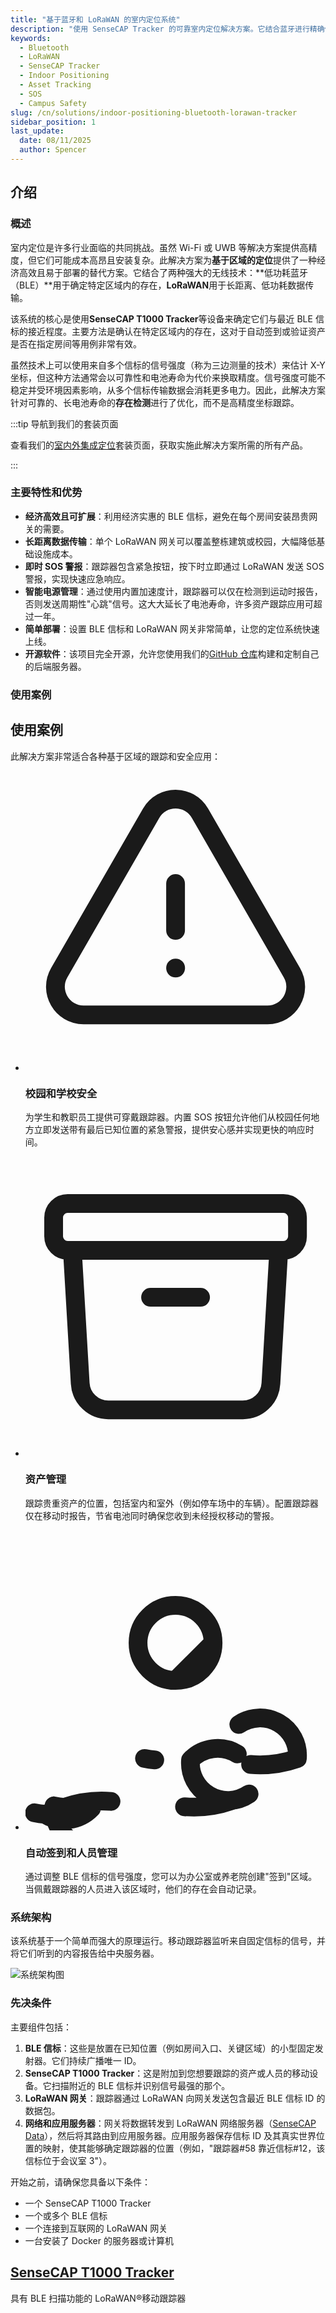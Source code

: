 ```yaml
---
title: "基于蓝牙和 LoRaWAN 的室内定位系统"
description: "使用 SenseCAP Tracker 的可靠室内定位解决方案。它结合蓝牙进行精确位置跟踪和 LoRaWAN 进行长距离数据传输，实现简单部署。"
keywords:
  - Bluetooth
  - LoRaWAN
  - SenseCAP Tracker
  - Indoor Positioning
  - Asset Tracking
  - SOS
  - Campus Safety
slug: /cn/solutions/indoor-positioning-bluetooth-lorawan-tracker
sidebar_position: 1
last_update:
  date: 08/11/2025
  author: Spencer
---
```


## 介绍

### 概述

室内定位是许多行业面临的共同挑战。虽然 Wi-Fi 或 UWB 等解决方案提供高精度，但它们可能成本高昂且安装复杂。此解决方案为**基于区域的定位**提供了一种经济高效且易于部署的替代方案。它结合了两种强大的无线技术：**低功耗蓝牙（BLE）**用于确定特定区域内的存在，**LoRaWAN**用于长距离、低功耗数据传输。

该系统的核心是使用**SenseCAP T1000 Tracker**等设备来确定它们与最近 BLE 信标的接近程度。主要方法是确认在特定区域内的存在，这对于自动签到或验证资产是否在指定房间等用例非常有效。

虽然技术上可以使用来自多个信标的信号强度（称为三边测量的技术）来估计 X-Y 坐标，但这种方法通常会以可靠性和电池寿命为代价来换取精度。信号强度可能不稳定并受环境因素影响，从多个信标传输数据会消耗更多电力。因此，此解决方案针对可靠的、长电池寿命的**存在检测**进行了优化，而不是高精度坐标跟踪。

:::tip 导航到我们的套装页面

查看我们的[室内外集成定位](https://www.seeedstudio.com/Indoor-Outdoor-Integrated-Positioning.html)套装页面，获取实施此解决方案所需的所有产品。

:::

### 主要特性和优势

- **经济高效且可扩展**：利用经济实惠的 BLE 信标，避免在每个房间安装昂贵网关的需要。
- **长距离数据传输**：单个 LoRaWAN 网关可以覆盖整栋建筑或校园，大幅降低基础设施成本。
- **即时 SOS 警报**：跟踪器包含紧急按钮，按下时立即通过 LoRaWAN 发送 SOS 警报，实现快速应急响应。
- **智能电源管理**：通过使用内置加速度计，跟踪器可以仅在检测到运动时报告，否则发送周期性"心跳"信号。这大大延长了电池寿命，许多资产跟踪应用可超过一年。
- **简单部署**：设置 BLE 信标和 LoRaWAN 网关非常简单，让您的定位系统快速上线。
- **开源软件**：该项目完全开源，允许您使用我们的[GitHub 仓库](https://github.com/Seeed-Solution/Solution_IndoorPositioning_H5)构建和定制自己的后端服务器。

### 使用案例

<div class="info-section">
    <div class="section-header">
        <h2>使用案例</h2>
        <p>此解决方案非常适合各种基于区域的跟踪和安全应用：</p>
    </div>
    <ul class="info-list">
        <li class="info-item"><div class="info-icon"><svg xmlns="http://www.w3.org/2000/svg" fill="none" viewBox="0 0 24 24" stroke-width="1.5" stroke="currentColor"><path stroke-linecap="round" stroke-linejoin="round" d="M12 9v3.75m-9.303 3.376c-.866 1.5.217 3.374 1.948 3.374h14.71c1.73 0 2.813-1.874 1.948-3.374L13.949 3.378c-.866-1.5-3.032-1.5-3.898 0L2.697 16.126zM12 15.75h.007v.008H12v-.008z" /></svg></div><div class="info-content"><h3>校园和学校安全</h3><p>为学生和教职员工提供可穿戴跟踪器。内置 SOS 按钮允许他们从校园任何地方立即发送带有最后已知位置的紧急警报，提供安心感并实现更快的响应时间。</p></div></li>
        <li class="info-item"><div class="info-icon"><svg xmlns="http://www.w3.org/2000/svg" fill="none" viewBox="0 0 24 24" stroke-width="1.5" stroke="currentColor"><path stroke-linecap="round" stroke-linejoin="round" d="M20.25 7.5l-.625 10.632a2.25 2.25 0 01-2.247 2.118H6.622a2.25 2.25 0 01-2.247-2.118L3.75 7.5M10 11.25h4M3.375 7.5h17.25c.621 0 1.125-.504 1.125-1.125v-1.5c0-.621-.504-1.125-1.125-1.125H3.375c-.621 0-1.125.504-1.125 1.125v1.5c0 .621.504 1.125 1.125 1.125z" /></svg></div><div class="info-content"><h3>资产管理</h3><p>跟踪贵重资产的位置，包括室内和室外（例如停车场中的车辆）。配置跟踪器仅在移动时报告，节省电池同时确保您收到未经授权移动的警报。</p></div></li>
        <li class="info-item"><div class="info-icon"><svg xmlns="http://www.w3.org/2000/svg" fill="none" viewBox="0 0 24 24" stroke-width="1.5" stroke="currentColor"><path stroke-linecap="round" stroke-linejoin="round" d="M18 18.72a9.094 9.094 0 003.741-.479 3 3 0 00-4.682-2.72m-7.542 2.72c.266.059.537.1.82.118m7.542 2.72a3 3 0 01-4.682-2.72m0 0a3 3 0 013.741-.479m-.479 3.742a9.094 9.094 0 01-3.742.479m-12 .482c.266.059.537.1.82.118a9.094 9.094 0 013.742-.479m0 0a3 3 0 01-3.741.479m5.421 2.053a3 3 0 01-4.682-2.72m0 0c.266.059.537.1.82.118a9.094 9.094 0 013.742-.479M12 12a3 3 0 01-3-3m0 0a3 3 0 013-3m0 0a3 3 0 013 3m0 0a3 3 0 01-3 3z" /></svg></div><div class="info-content"><h3>自动签到和人员管理</h3><p>通过调整 BLE 信标的信号强度，您可以为办公室或养老院创建"签到"区域。当佩戴跟踪器的人员进入该区域时，他们的存在会自动记录。</p></div></li>
    </ul>
</div>

### 系统架构

该系统基于一个简单而强大的原理运行。移动跟踪器监听来自固定信标的信号，并将它们听到的内容报告给中央服务器。

![系统架构图](https://media-cdn.seeedstudio.com/media/wysiwyg/IoT_Device/_163.png)

### 先决条件

主要组件包括：

1. **BLE 信标**：这些是放置在已知位置（例如房间入口、关键区域）的小型固定发射器。它们持续广播唯一 ID。
2. **SenseCAP T1000 Tracker**：这是附加到您想要跟踪的资产或人员的移动设备。它扫描附近的 BLE 信标并识别信号最强的那个。
3. **LoRaWAN 网关**：跟踪器通过 LoRaWAN 向网关发送包含最近 BLE 信标 ID 的数据包。
4. **网络和应用服务器**：网关将数据转发到 LoRaWAN 网络服务器（[SenseCAP Data](https://sensecap.seeed.cc/portal)），然后将其路由到应用服务器。应用服务器保存信标 ID 及其真实世界位置的映射，使其能够确定跟踪器的位置（例如，"跟踪器#58 靠近信标#12，该信标位于会议室 3"）。

开始之前，请确保您具备以下条件：

- 一个 SenseCAP T1000 Tracker
- 一个或多个 BLE 信标
- 一个连接到互联网的 LoRaWAN 网关
- 一台安装了 Docker 的服务器或计算机

<div class="seeed-features-container">
    <div class="seeed-features-grid">

  <!-- Card 1: SenseCAP T1000 Tracker -->
  <div class="seeed-feature-card">
      <div class="card-header">
          <h2><a href="https://www.seeedstudio.com/SenseCAP-Card-Tracker-T1000-B-p-5698.html">SenseCAP T1000 Tracker</a></h2>
          <p>具有 BLE 扫描功能的 LoRaWAN®移动跟踪器</p>
      </div>
      <div class="card-body">
          <ul class="features-list">
              <li class="feature-item">
                  <div class="feature-icon">
                      <svg xmlns="http://www.w3.org/2000/svg" fill="none" viewBox="0 0 24 24" stroke-width="2">
                          <path stroke-linecap="round" stroke-linejoin="round" d="M12 18h.01M7 21h10a2 2 0 002-2V5a2 2 0 00-2-2H7a2 2 0 00-2 2v14a2 2 0 002 2z" />
                      </svg>
                  </div>
                  <p><span class="highlight">BLE 信标检测：</span>支持 BLE 5.1，实现精确的室内外定位。</p>
              </li>
              <li class="feature-item">
                  <div class="feature-icon">
                      <svg xmlns="http://www.w3.org/2000/svg" fill="none" viewBox="0 0 24 24" stroke-width="2">
                          <path stroke-linecap="round" stroke-linejoin="round" d="M8.111 16.404a5.5 5.5 0 017.778 0M12 20h.01m-7.08-7.071a10 10 0 0114.142 0M1.394 9.393a15 15 0 0121.213 0" />
                      </svg>
                  </div>
                  <p><span class="highlight">广域网络：</span>LoRaWAN® Class A(v1.0.4)连接，实现长距离、低功耗通信。</p>
              </li>
              <li class="feature-item">
                  <div class="feature-icon">
                        <svg xmlns="http://www.w3.org/2000/svg" fill="none" viewBox="0 0 24 24" stroke-width="2">
                          <path stroke-linecap="round" stroke-linejoin="round" d="M13 10V3L4 14h7v7l9-11h-7z" />
                      </svg>
                  </div>
                  <p><span class="highlight">运动检测：</span>内置加速度计，实现实时运动和静止状态感知。</p>
              </li>
              <li class="feature-item">
                  <div class="feature-icon">
                      <svg xmlns="http://www.w3.org/2000/svg" fill="none" viewBox="0 0 24 24" stroke-width="2">
                          <path stroke-linecap="round" stroke-linejoin="round" d="M12 9v3.75m9-.75a9 9 0 11-18 0 9 9 0 0118 0zm-9 3.75h.008v.008H12v-.008z" />
                      </svg>
                  </div>
                  <p><span class="highlight">紧急按钮：</span>独立 SOS 按钮，一键触发紧急警报。</p>
              </li>
          </ul>
      </div>
  </div>

  <!-- Card 2: BLE Beacons -->
  <div class="seeed-feature-card">
    <div class="card-header">
        <h2><a href="https://www.seeedstudio.com/BC01-Indoor-Bluetooth-Beacon-p-5791.html">BLE 信标</a></h2>
        <p>常规蓝牙广播</p>
    </div>
    <div class="card-body">
        <ul class="features-list">
            <li class="feature-item">
                <div class="feature-icon">
                    <svg xmlns="http://www.w3.org/2000/svg" fill="none" viewBox="0 0 24 24" stroke-width="2">
                        <path stroke-linecap="round" stroke-linejoin="round" d="M8 7h12m0 0l-4-4m4 4l-4 4m0 6H4m0 0l4 4m-4-4l4-4" />
                    </svg>
                </div>
                <p><span class="highlight">协议兼容：</span> Bluetooth® LE 5.0 | 完全支持 iBeacon 和 Eddystone 格式。</p>
            </li>
            <li class="feature-item">
                <div class="feature-icon">
                    <svg xmlns="http://www.w3.org/2000/svg" fill="none" viewBox="0 0 24 24" stroke-width="2">
                        <path stroke-linecap="round" stroke-linejoin="round" d="M12 3c2.755 0 5.455.232 8.083.678.533.09.917.556.917 1.096v1.044a2.25 2.25 0 01-.659 1.591l-5.432 5.432a2.25 2.25 0 00-.659 1.591v2.927a2.25 2.25 0 01-1.244 2.013L9.75 21v-6.572a2.25 2.25 0 00-.659-1.591L3.659 7.409A2.25 2.25 0 013 5.818V4.774c0-.54.384-1.006.917-1.096A48.32 48.32 0 0112 3z" />
                    </svg>
                </div>
                <p><span class="highlight">灵活部署：</span> 可配置传输功率以调整覆盖半径。</p>
            </li>
            <li class="feature-item">
                <div class="feature-icon">
                    <svg xmlns="http://www.w3.org/2000/svg" viewBox="0 0 16 16" class="size-2">
                    <path d="M4 7.75A.75.75 0 0 1 4.75 7h5.5a.75.75 0 0 1 .75.75v.5a.75.75 0 0 1-.75.75h-5.5A.75.75 0 0 1 4 8.25v-.5Z" />
                    <path fill-rule="evenodd" d="M3.25 4A2.25 2.25 0 0 0 1 6.25v3.5A2.25 2.25 0 0 0 3.25 12h8.5A2.25 2.25 0 0 0 14 9.75v-.085a1.5 1.5 0 0 0 1-1.415v-.5a1.5 1.5 0 0 0-1-1.415V6.25A2.25 2.25 0 0 0 11.75 4h-8.5ZM2.5 6.25a.75.75 0 0 1 .75-.75h8.5a.75.75 0 0 1 .75.75v3.5a.75.75 0 0 1-.75.75h-8.5a.75.75 0 0 1-.75-.75v-3.5Z" clip-rule="evenodd" />
                </svg>
                </div>
                <p><span class="highlight">持久耐用：</span> 标准设置下电池寿命长达 <span class="highlight">2 年</span>。</p>
            </li>
            <li class="feature-item">
                <div class="feature-icon">
                    <svg xmlns="http://www.w3.org/2000/svg" fill="none" viewBox="0 0 24 24" stroke-width="2">
                        <path stroke-linecap="round" stroke-linejoin="round" d="M9.813 15.904L9 18.75l-.813-2.846a4.5 4.5 0 00-3.09-3.09L2.25 12l2.846-.813a4.5 4.5 0 003.09-3.09L9 5.25l.813 2.846a4.5 4.5 0 003.09 3.09L15.75 12l-2.846.813a4.5 4.5 0 00-3.09 3.09zM18.259 8.715L18 9.75l-.259-1.035a3.375 3.375 0 00-2.455-2.456L14.25 6l1.036-.259a3.375 3.375 0 002.455-2.456L18 2.25l.259 1.035a3.375 3.375 0 002.456 2.456L21.75 6l-1.035.259a3.375 3.375 0 00-2.456 2.456zM16.898 20.562L16.25 22.5l-.648-1.938a3.375 3.375 0 00-2.456-2.456L11.25 18l1.938-.648a3.375 3.375 0 002.456-2.456L16.25 13.5l.648 1.938a3.375 3.375 0 002.456 2.456L21 18l-1.938.648a3.375 3.375 0 00-2.456 2.456z" />
                    </svg>
                </div>
                <p><span class="highlight">安装简便：</span> 配备背胶，可轻松安装在墙壁或其他表面。</p>
            </li>
            <li class="feature-item">
                <div class="feature-icon">
                    <svg xmlns="http://www.w3.org/2000/svg" width="24" height="24" viewBox="0 0 24 24" fill="none" stroke="currentColor" stroke-width="2" stroke-linecap="round" stroke-linejoin="round" class="lucide lucide-radio-icon lucide-radio"><path d="M16.247 7.761a6 6 0 0 1 0 8.478"/><path d="M19.075 4.933a10 10 0 0 1 0 14.134"/><path d="M4.925 19.067a10 10 0 0 1 0-14.134"/><path d="M7.753 16.239a6 6 0 0 1 0-8.478"/><circle cx="12" cy="12" r="2"/></svg>
                </div>
                <p><span class="highlight">广播范围：</span> 室外最远 75 米，开阔室内区域最远 120 米。</p>
            </li>
        </ul>
    </div>
</div>

  <!-- Card 3: SenseCAP M2 Multi-Platform Gateway -->
  <div class="seeed-feature-card">
    <div class="card-header">
        <h2><a href="https://www.seeedstudio.com/SenseCAP-Multi-Platform-LoRaWAN-Indoor-Gateway-SX1302-US915-p-5472.html">SenseCAP M2 多平台网关</a></h2>
        <p>LoRaWAN® 网络基础设施</p>
    </div>
    <div class="card-body">
        <ul class="features-list">
            <li class="feature-item">
                <div class="feature-icon">
                    <svg xmlns="http://www.w3.org/2000/svg" fill="none" viewBox="0 0 24 24" stroke-width="2">
                        <path stroke-linecap="round" stroke-linejoin="round" d="M2.036 12.322a1.012 1.012 0 010-.639C3.423 7.51 7.36 4.5 12 4.5c4.638 0 8.573 3.007 9.963 7.178.07.207.07.432 0 .639C20.577 16.49 16.64 19.5 12 19.5c-4.638 0-8.573-3.007-9.963-7.178z" />
                        <path stroke-linecap="round" stroke-linejoin="round" d="M15 12a3 3 0 11-6 0 3 3 0 016 0z" />
                    </svg>
                </div>
                <p><span class="highlight">广域覆盖：</span> 室内覆盖半径高达 <span class="highlight">2 公里</span>，确保信号稳定。</p>
            </li>
            <li class="feature-item">
                <div class="feature-icon">
                    <svg xmlns="http://www.w3.org/2000/svg" fill="none" viewBox="0 0 24 24" stroke-width="2">
                        <path stroke-linecap="round" stroke-linejoin="round" d="M18 18.72a9.094 9.094 0 003.741-.479 3 3 0 00-4.682-2.72m-7.542 2.72c.266.059.537.1.82.118m7.542 2.72a3 3 0 01-4.682-2.72m0 0a3 3 0 013.741-.479m-.479 3.742a9.094 9.094 0 01-3.742.479m-12 .482c.266.059.537.1.82.118a9.094 9.094 0 013.742-.479m0 0a3 3 0 01-3.741.479m5.421 2.053a3 3 0 01-4.682-2.72m0 0c.266.059.537.1.82.118a9.094 9.094 0 013.742-.479M12 12a3 3 0 01-3-3m0 0a3 3 0 013-3m0 0a3 3 0 013 3m0 0a3 3 0 01-3 3z" />
                    </svg>
                </div>
                <p><span class="highlight">大规模连接：</span> 支持超过 <span class="highlight">200</span> 台设备并发，性能卓越。</p>
            </li>
            <li class="feature-item">
                <div class="feature-icon">
                    <svg xmlns="http://www.w3.org/2000/svg" fill="none" viewBox="0 0 24 24" stroke-width="2">
                        <path stroke-linecap="round" stroke-linejoin="round" d="M5.636 5.636a9 9 0 1012.728 0M12 3v9" />
                    </svg>
                </div>
                <p><span class="highlight">多种回传：</span> 提供多种网络回传选项，包括以太网、Wi-Fi 和 4G。</p>
            </li>
            <li class="feature-item">
                <div class="feature-icon">
                    <svg xmlns="http://www.w3.org/2000/svg" fill="none" viewBox="0 0 24 24" stroke-width="2">
                        <path stroke-linecap="round" stroke-linejoin="round" d="M21.75 17.25v-.228a4.5 4.5 0 00-.12-1.03l-2.268-9.64a3.375 3.375 0 00-3.285-2.602H7.923a3.375 3.375 0 00-3.285 2.602l-2.268 9.64a4.5 4.5 0 00-.12 1.03v.228m19.5 0a3 3 0 01-3 3H5.25a3 3 0 01-3-3m19.5 0a3 3 0 00-3-3H5.25a3 3 0 00-3 3m16.5 0h.008v.008h-.008v-.008z" />
                    </svg>
                </div>
                <p><span class="highlight">集成解决方案：</span> 内置本地 LoRaWAN 服务器功能，简化网络部署和管理。</p>
            </li>
        </ul>
    </div>
  </div>
</div>
</div>

## 入门指南

<div align="center">
<img class='img-responsive' width="1280" src="https://mermaid.ink/img/pako:eNo9jk9vwjAMxb9K5HOp2tE_JIdJQDcuO41phzUcotYtFW0SpYkYVHz3BSrmk9_Pz_aboFI1AoOmV-fqKIwlH59cEl_rcm-9PpDF4pVsygJ1ry5kg6JScpzpttyjdZrshMWzuMyweFrXWs_krdwq2XStM0i-jKhOaObBe_ndjU703RVnsPPOQfdo8cAlBNCargZmjcMABjSDuEuY7gE52CMOyIH5thbmxIHLm9_RQv4oNTzXjHLtEVgj-tErp2uftehEa8TwTw3KGs1WOWmB0Sh9HAE2wS-wLA6XeULzlyyL0piuaBLABVgc0ZBmeZymyTJa0SjJbgFcH3-jcJWntz-sxGvR?type=png" alt="Indoor positioning 2d map"/>
</div>

1. **部署信标**：在设施的关键位置放置 BLE 信标。创建地图或列表，记录每个信标的唯一 ID 及其物理位置（例如，`Beacon_ID_01: "主入口"`，`Beacon_ID_02: "仓库 A 区"`）。
2. **设置网关**：将 LoRaWAN 网关连接到互联网，并配置其将数据包转发到您选择的 LoRaWAN 网络服务器。
3. **部署应用程序**：在应用服务器上，创建逻辑将报告的信标 ID 映射回您在步骤 3 中记录的物理位置。
4. **配置追踪器**：激活 SenseCAP T1000 并将其加入到您的 LoRaWAN 网络服务器。确保其配置为 BLE 扫描模式。
5. **可视化**：当追踪器在设施中移动时，它将报告最近的信标，您的应用程序可以在仪表板或地图上显示其位置。

### 步骤 1：设置硬件

首先，您需要在设施中设置物理设备。

#### **1a. 部署信标**

:::info
有关完整的技术详细信息，请参阅 **[BC01 室内蓝牙信标文档](/cn/bluetooth_beacon_for_SenseCAP_Traker/)**。
:::

首先，将您的 **BLE 信标** 放置在设施的关键位置，例如主入口、仓库和办公室。

<div align="center">
<img class='img-responsive' width="360" src="https://files.seeedstudio.com/wiki/solution/smart-building/indoor-positioning-bluetooth-lorawan-tracker/10.5.png" alt="Indoor positioning 2d map"/>
</div>

接下来，为自己创建一个列表（模板）来记录每个信标的 **唯一 MAC 地址** 及其物理位置。此记录对于软件配置步骤是 **必需的**。

**示例记录：**

```csv
MAC Address,Location,Beacon ID
c30000564b31,"Main Entrance",01
c30000564b32,"Warehouse Zone A",02
c30000564b33,"Corner Office",03
```

下面的视频展示了您稍后如何使用此列表将信标添加到应用程序地图中。现在创建准确的记录将使软件设置变得更加容易。

<div style={{ textAlign: 'center' }}>
<video width="640" height="480" controls>
  <source src="https://files.seeedstudio.com/wiki/solution/smart-building/indoor-positioning-bluetooth-lorawan-tracker/indoor-position-app-configuration.mp4" type="video/mp4" />
  Your browser does not support the video tag.
</video>
</div>

**专业提示：** 为了更容易管理，您可以使用 **SenseCraft 应用程序** 为所有信标设置一致的 **UUID**。这有助于确保跟踪器只监听您的设备并忽略其他设备。查看 [功能 4：按信标 UUID 过滤](https://www.google.com/search?q=%23feature-4-filter-by-beacon-uuid) 了解更多详情。

<details>
<summary>BC01 信标参数快速查看</summary>

| 参数 | 默认值 |
|------------|---------------|
| UUID | FDA50693-A4E2-4FB1-AFCF-C6EB07647825 |
| Major | 10001 |
| Minor | 19641 |
| 测量功率 | -59dBm |
| 发射功率 | -30 - +4dBm，默认 0dBm |
| 广播间隔 | 100ms~10s，默认 500ms |
| 密码 | seeed123（字母和数字） |
| 设备名称 | BC01（1-7 个字符） |
| 软重启 | seeed123（与密码相同） |

</details>

#### 1b. 设置网关

首先，打开您的 **LoRaWAN 网关** 并将其连接到互联网。从这里开始，步骤取决于您使用的网络服务器。

import Tabs from '@theme/Tabs';
import TabItem from '@theme/TabItem';

<Tabs>
  <TabItem value="sensecap-portal" label="SenseCraft Data" default>

如果您使用默认的 [SenseCraft Data](https://sensecap.seeed.cc/portal/)（原 SenseCAP Portal）平台，您的网关已经预配置好了。

1. 按照 [官方用户手册](/cn/quick_start_with_M2_MP) 确保网关在线并连接到您的账户。
2. 完成后，您可以 **继续进行步骤 2**。

  </TabItem>
  <TabItem value="chirpstack" label="ChirpStack (本地 LoRaWAN 服务器)">

如果您使用自托管的 **ChirpStack** 服务器，您需要重新指向网关并准备解码器脚本。

1. **配置网关：** 按照此指南 [将网关数据重定向到 ChirpStack](/cn/Network/SenseCAP_Network/SenseCAP_M2_Multi_Platform/SenseCAP_M2_MP_Gateway_LNS_Configuration/)。
2. **下载解码器：** ChirpStack 需要解码器来理解 T1000 跟踪器发送的数据。现在下载脚本，以便在后续步骤中使用。

    - [**下载 T1000 解码器脚本**](https://github.com/Seeed-Solution/SenseCAP-Decoder/blob/main/T1000/TTN/SenseCAP_T1000_TTN_Decoder.js)

    **注意：** 您需要在 **ChirpStack 应用程序设置** 中添加此脚本，而不是在网关本身上。

<div style={{ textAlign: 'center' }}>
<video width="640" height="480" controls>
  <source src="https://files.seeedstudio.com/wiki/solution/smart-building/indoor-positioning-bluetooth-lorawan-tracker/indoor-position-app-for-chripstack.mp4" type="video/mp4" />
  Your browser does not support the video tag.
</video>
</div>

  </TabItem>
</Tabs>

### 步骤 2：安装定位应用程序

接下来，您将使用 Docker 在服务器上安装主应用程序。或者您可以先查看 [演示](https://indoorpositioning-demo.seeed.cc/)。

<div align="center">
<img class='img-responsive' width="480" src="https://files.seeedstudio.com/wiki/solution/smart-building/indoor-positioning-bluetooth-lorawan-tracker/app-preview.png" alt="Indoor positioning application preview"/>
</div>

#### 运行安装命令

在服务器上打开终端并运行以下命令：

```bash
docker run -p 5173:5173 -p 8022:8022 --name indoor-positioning --restart unless-stopped -v /data/indoor-positioning/db/:/app/db/ -d seeedcloud/sensecraft-indoor-positioning
```

**此命令的作用：**

- 它下载并启动 SenseCraft 室内定位应用程序。
- `-p 5173:5173` 使 Web 仪表板可在端口 `5173` 上访问。
- `-v /data/indoor-positioning/db/:/app/db/` 告诉应用程序将其数据库和地图存储在您机器上的 `/data/indoor-positioning/db/` 文件夹中。
- `-d` 在后台运行应用程序。

运行命令后，您可以通过打开 Web 浏览器并访问 `http://<your_server_ip>:5173` 来访问仪表板。

### 步骤 3：配置应用程序

<div align="center">
<img class='img-responsive' width="480" src="https://files.seeedstudio.com/wiki/solution/smart-building/indoor-positioning-bluetooth-lorawan-tracker/app-configuration-management.png" alt="app-configuration-management"/>
</div>

现在，在浏览器中打开应用程序仪表板来配置系统设置。

#### 3a. 运行时配置（连接到 LoRaWAN）

此设置将应用程序连接到您的 LoRaWAN 网络服务器以接收跟踪器数据。一个关键功能是 **应用程序支持同时连接到 SenseCraft Data 平台和 ChirpStack 服务器。**

<div align="center">
<img class='img-responsive' width="480" src="https://files.seeedstudio.com/wiki/solution/smart-building/indoor-positioning-bluetooth-lorawan-tracker/app-server-runtime-configuration.png" alt="app-server-runtime-configuration"/>
</div>

在仪表板中，您可以启用以下一个或两个 MQTT 源来连接到您的网络服务器。

##### 连接到 SenseCraft Data

1. 启用 **SenseCAP OpenStream MQTT** 开关。
2. 输入您的 **用户名** 和 **API 密钥**。
      - 您可以按照 [Data OpenStream API 快速入门指南](https://www.google.com/search?q=/sensecraft-data-platform/api/data-openstream-api/data_openstream_api_quickstart/) 生成这些凭据。

##### 连接到 ChirpStack

1. 启用 **ChirpStack MQTT** 开关。
2. 输入您的 ChirpStack **服务器地址** 和 **应用程序 ID**。
      - MQTT 主题字段将自动更新。您可以在 ChirpStack 中应用程序的主页面上找到 **应用程序 ID**。

<div align="center">
<img class='img-responsive' width="480" src="https://files.seeedstudio.com/wiki/solution/smart-building/indoor-positioning-bluetooth-lorawan-tracker/chirpstack-application-id.png" alt="chirpstack-application-id"/>
</div>

---

**注意：** `{clientID}` 字段由系统使用，将在启动时替换为随机 ID。您无需更改它。

**重要：** 启用或更改任何这些设置后，您必须 **重启应用程序**（Docker 容器）才能使其生效。

##### 其他设置

以下设置可以随时更改，无需重启应用程序：

- **身份验证：** 更新用于登录应用程序仪表板的用户名和密码。
- **区域定位：** 当可用的信标信号太少无法进行精确的多点定位时，启用此选项来估算跟踪器的位置。
- **跟踪器访问控制：** 配置允许哪些设备向应用程序发送数据。您可以允许来自任何设备的数据，或创建授权跟踪器的特定列表。
- **Webhook：** 启用此功能可使用 HTTP POST 请求将位置结果推送到您自己的服务。

#### 3b. 地图和信标配置

在此步骤中，您将使用应用程序的仪表板上传您的平面图并添加您之前物理部署的信标。

<div align="center">
<img class='img-responsive' width="480" src="https://files.seeedstudio.com/wiki/solution/smart-building/indoor-positioning-bluetooth-lorawan-tracker/app-configuration-management.png" alt="Application Configuration Management"/>
</div>

1. 上传您的地图
首先，进入配置菜单并上传您的平面图图像。建议使用 PNG 或 JPG 等标准图像格式。
2. 添加您的信标
进入"信标"部分。使用您在 [步骤 1a](#1a-部署信标) 中创建的列表，添加每个信标的信息（如其 MAC 地址）。最简单的方法是直接点击您刚上传的地图上信标的位置。
3. 调整环境因子（可选）
这是一个高级设置，用于微调位置精度。它通过考虑您的特定环境来帮助系统将信号强度（RSSI）转换为更准确的距离。
    - 对于开放空间，默认值 ~2.0 通常就足够了。
    - 对于有许多墙壁和障碍物的复杂室内区域，您可能需要将值调整在 1.8 到 4.0 之间。
    - **建议：** 最好从默认设置开始。如果需要提高定位精度，您可以稍后回来调整它。

### 步骤 4：激活并可视化您的跟踪器

最后一步是打开您的跟踪器并在地图上查看它。

1. **激活 SenseCAP T1000 跟踪器** 并将其加入到您的 LoRaWAN 网络服务器。确保您的网关在线且跟踪器设备已在 LNS 服务器上"注册"。详情请查看 [步骤 1b](#1b-设置网关)。
2. **确保它设置为 BLE 扫描模式** 以便它可以检测信标。查看下面的视频获取帮助。
3. **可视化：** 当跟踪器在您的设施中移动时，它将检测最近的信标并报告其位置。您将在仪表板上看到其图标在地图上移动。

<div align="center">
<img class='img-responsive' width="480" src="https://files.seeedstudio.com/wiki/solution/smart-building/indoor-positioning-bluetooth-lorawan-tracker/tracker-visualize-on-map.png" alt="tracker-visualize-on-map"/>
</div>

<div style={{ textAlign: 'center' }}>
<video width="480" height="640" controls>
  <source src="https://files.seeedstudio.com/wiki/solution/smart-building/indoor-positioning-bluetooth-lorawan-tracker/indoor-position-tracker-configuration.mp4" type="video/mp4" />
  Your browser does not support the video tag.
</video>
<p><em>使用 SenseCraft Data 时，保留默认平台设置（SenseCAP for The Things Network）。</em></p>
</div>

## 应用功能概述

### 功能 1：数据推送（Webhook 和 WebSocket）

您可以通过两种方式从系统获取实时数据：

- **Webhook：** 如配置中所述，这会将数据推送到您提供的 URL。
- **WebSocket：** 对于实时应用，您可以使用基本 HTTP 身份验证连接到 `/ws` 端点。原始文档中提供的 JSON 示例详细说明了 `sos`、`tracker_update`（三边测量）和 `tracker_location_approximate`（邻近）的数据格式。

#### **数据格式**

<Tabs>
<TabItem value="sos" label="SOS 警报" default>

```json
{
    "type": "tracker_sos",
    "data": {
        "2CF7F1C0530004AD": {
            "timestamp": 1756967508000,
            "sos": 0
        }
    }
}
```

</TabItem>
<TabItem value="trilateration" label="三边测量/多边测量">

```json
{
    "type": "tracker_update",
    "data": {
        "2CF7F1C0530003BD": {
            "trackerId": "2CF7F1C0530003BD",
            "timestamp": 1756967455550,
            "position": {
                "x": 11.1,
                "y": 12.3
            },
            "last_detected_beacons": [
                {
                    "macAddress": "C3:00:00:56:4B:5D",
                    "major": null,
                    "minor": null,
                    "name": "Unknown Beacon",
                    "rssi": -79,
                    "txPower": null,
                    "configured_x": null,
                    "configured_y": null
                },
                {
                    "macAddress": "C3:00:00:3E:7D:AA",
                    "major": null,
                    "minor": null,
                    "name": "Unknown Beacon",
                    "rssi": -80,
                    "txPower": null,
                    "configured_x": null,
                    "configured_y": null
                },
                {
                    "macAddress": "C3:00:00:13:3C:99",
                    "major": null,
                    "minor": null,
                    "name": "Unknown Beacon",
                    "rssi": -80,
                    "txPower": null,
                    "configured_x": null,
                    "configured_y": null
                }
            ],
            "position_history": [],
            "map": "10 Floor",
            "sos": 2
        }
    }
}
```

</TabItem>
<TabItem value="area" label="区域定位">

```json
{
    "type": "tracker_location_approximate",
    "data": {
        "2CF7F1C0530004AD": {
            "trackerId": "2CF7F1C0530004AD",
            "timestamp": 1756967098851,
            "radius": 5.248074602497725,
            "last_detected_beacons": [
                {
                    "txPower": -59,
                    "rssi": -77,
                    "name": "corner",
                    "configured_x": 32.41,
                    "configured_y": 21.26,
                    "macAddress": "C3:00:00:56:4B:59"
                }
            ],
            "map": "10.5 Floor",
            "sos": 0
        }
    }
}
```

</TabItem>
</Tabs>

### 功能 2：两种定位模式

系统支持两种定位方法：

1. **三边测量：** 当追踪器检测到**三个或更多**信标时，它会计算精确的 (x, y) 坐标。这是默认且最准确的模式。
2. **邻近（区域定位）：** 如果您启用此功能且追踪器只能检测到**一个**信标，它将报告其位置为在计算半径内"靠近"该信标。这对于确保所有区域的覆盖很有用。

### 功能 3：查看警报历史

您可以通过点击地图上的图标来查看任何追踪器的警报历史（例如，SOS 按钮按下）。系统会记录每个新警报，并将继续推送活动警报的通知，直到问题得到解决。

### 功能 4：按信标 UUID 过滤

您可以根据关联的信标 UUID 过滤地图上显示的追踪器。这允许对特定区域或资产进行更有针对性的监控。它的价值在于不被黑客攻击。

## 参考资料

- **产品页面**：[SenseCraft 室内定位解决方案](https://sensecraft.seeed.cc/solution/indoor-positioning-solution/)
- **Docker 镜像**：[seeedcloud/sensecraft-indoor-positioning - Docker Hub](https://hub.docker.com/r/seeedcloud/sensecraft-indoor-positioning)
- **在线演示站点**：[IndoorPositioning](https://indoorpositioning-demo.seeed.cc/)

## 常见问题

<details>
<summary>为什么我的追踪器没有报告其位置？</summary>

- **可能原因：** LoRaWAN 连接可能存在问题。
- **解决方案：** 检查您的 LoRaWAN 网关状态，确保它在线并已连接。同时，验证追踪器的设备 EUI 是否在您的网络服务器上正确注册。

</details>

<details>
<summary>为什么追踪器的位置不准确？</summary>

- **可能原因：** 您的 BLE 信标的放置可能导致干扰或信号覆盖较弱。
- **解决方案：** 尝试调整信标的传输功率。您可能还需要重新放置它们以减少墙壁或机械设备的信号阻挡。

</details>

<details>
<summary>为什么追踪器的电池消耗如此之快？</summary>

- **可能原因：** 报告频率设置过高，导致设备传输数据的频率超过必要。
- **解决方案：** 优化运动检测设置，仅在追踪器移动时报告。您还可以增加报告间隔（位置更新之间的时间）以节省电力。

</details>

<details>
<summary>为什么位置数据丢失或不显示？</summary>

- **可能原因：** 数据库或 API 可能存在问题，通常与数据载荷的解释方式有关。
- **解决方案：** 首先，验证应用服务器上的载荷解码器是否正确且正常工作。如果解码器正确，请检查应用服务器日志是否有任何错误或连接问题。

</details>

<details>
<summary>为什么 SOS 警报没有及时收到？</summary>

- **可能原因：** LoRaWAN 网络可能拥塞，或设备类别不适合紧急消息。
- **解决方案：** 对于像 SOS 警报这样的时间关键应用，确保您的追踪器配置为使用 **Class C 模式**。这会保持设备的接收器持续开启，允许立即接收来自服务器的消息。

</details>

<details>
<summary>如何调整 BC01 信标的广播间隔和传输功率？</summary>

您可以使用 **SenseCraft 应用**来配置 BC01 信标。

1. 从 [Google Play 商店](https://play.google.com/store/apps/details?id=com.seeed.sensecraft) 或 [Apple App Store](https://apps.apple.com/us/app/sensecraft/id1476154572) 安装 SenseCraft 应用。
2. 打开应用并启用手机的蓝牙。
3. 扫描附近的信标并选择您要配置的信标。
4. 输入默认密码"**seeed123**"以访问设置。
5. 根据需要调整广播间隔（100ms 到 10s）和传输功率（-30dBm 到 +4dBm）。
6. 保存更改。

</details>
